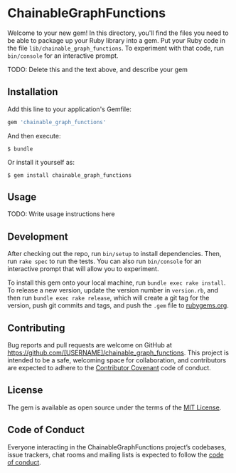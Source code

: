 # ChainableGraphFunctions

Welcome to your new gem! In this directory, you'll find the files you need to be able to package up your Ruby library into a gem. Put your Ruby code in the file `lib/chainable_graph_functions`. To experiment with that code, run `bin/console` for an interactive prompt.

TODO: Delete this and the text above, and describe your gem

## Installation

Add this line to your application's Gemfile:

```ruby
gem 'chainable_graph_functions'
```

And then execute:

    $ bundle

Or install it yourself as:

    $ gem install chainable_graph_functions

## Usage

TODO: Write usage instructions here

## Development

After checking out the repo, run `bin/setup` to install dependencies. Then, run `rake spec` to run the tests. You can also run `bin/console` for an interactive prompt that will allow you to experiment.

To install this gem onto your local machine, run `bundle exec rake install`. To release a new version, update the version number in `version.rb`, and then run `bundle exec rake release`, which will create a git tag for the version, push git commits and tags, and push the `.gem` file to [rubygems.org](https://rubygems.org).

## Contributing

Bug reports and pull requests are welcome on GitHub at https://github.com/[USERNAME]/chainable_graph_functions. This project is intended to be a safe, welcoming space for collaboration, and contributors are expected to adhere to the [Contributor Covenant](http://contributor-covenant.org) code of conduct.

## License

The gem is available as open source under the terms of the [MIT License](http://opensource.org/licenses/MIT).

## Code of Conduct

Everyone interacting in the ChainableGraphFunctions project’s codebases, issue trackers, chat rooms and mailing lists is expected to follow the [code of conduct](https://github.com/[USERNAME]/chainable_graph_functions/blob/master/CODE_OF_CONDUCT.md).

